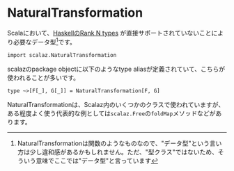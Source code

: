 # NaturalTransformation

Scalaにおいて、[HaskellのRank N types](https://wiki.haskell.org/Rank-N_types)
が直接サポートされていないことにより必要なデータ型[^data]です。

```tut:invisible
import scalaz.NaturalTransformation
```

scalazのpackage objectに以下のようなtype aliasが定義されていて、こちらが使われることが多いです。

```tut:silent
type ~>[F[_], G[_]] = NaturalTransformation[F, G]
```

NaturalTransformationは、Scalaz内のいくつかのクラスで使われていますが、
ある程度よく使う代表的な例としては`scalaz.Free`の`foldMap`メソッドなどがあります。

[^data]: NaturalTransformationは関数のようなものなので、"データ型"という言い方は少し違和感があるかもしれません。ただ、"型クラス"ではないため、そういう意味でここでは"データ型"と言っています
